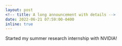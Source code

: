 ```yaml
---
layout: post
<!-- title: A long announcement with details -->
date: 2022-06-21 07:59:00-0400
inline: true
---
```


Started my summer research internship with NVIDIA! 
